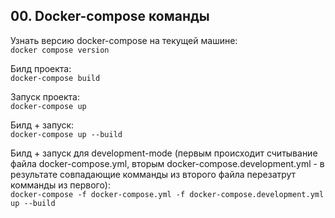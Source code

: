 ## 00. Docker-compose команды

Узнать версию docker-compose на текущей машине:   
`docker compose version`  

Билд проекта:   
`docker-compose build`

Запуск проекта:   
`docker-compose up`

Билд + запуск:    
`docker-compose up --build`

Билд + запуск для development-mode (первым происходит считывание файла docker-compose.yml, вторым docker-compose.development.yml - в результате совпадающие комманды из второго файла перезатрут комманды из первого):     
`docker-compose -f docker-compose.yml -f docker-compose.development.yml up --build`
